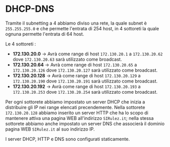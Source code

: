# DHCP-DNS

Tramite il subnetting a 4 abbiamo diviso una rete, la quale subnet è `255.255.255.0` e che permette l'entrata di 254 host, in 4 sottoreti la quale ognuna permette l'entrata di 64 host.

Le 4 sottoreti :
+ **172.130.20.0** $\rightarrow$ Avrà come range di host `172.130.20.1` a `172.130.20.62` dove `172.130.20.63` sarà utilizzato come broadcast.
+ **172.130.20.64** $\rightarrow$ Avrà come range di host `172.130.20.65` a `172.130.20.126` dove `172.130.20.127` sarà utilizzato come broadcast.
+ **172.130.20.128** $\rightarrow$ Avrà come range di host `172.130.20.129` a `172.130.20.190` dove `172.130.20.191` sarà utilizzato come broadcast.
+ **172.130.20.192** $\rightarrow$ Avrà come range di host `172.130.20.193` a `172.130.20.253` dove `172.130.20.254` sarà utilizzato come broadcast.

Per ogni sottorete abbiamo impostato un server DHCP che inizia a distribuire gli IP nei range elencati precendemente.
Nella sottorete `172.130.20.128` abbiamo inserito un server HTTP che ha lo scopo di mantenere attiva una pagina WEB all'indirizzo `SIRulez.it`; nella stessa sottorete abbiamo anche impostato un server DNS che associerà il dominio pagina WEB `SIRulez.it` al suo indirizzo IP.

I server DHCP, HTTP e DNS sono configurati staticamente.
